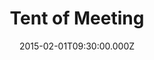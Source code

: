 ---
title: "Tent of Meeting"
image: "https://i.imgur.com/MuLYIpM.jpg"
date: "2015-02-01T09:30:00.000Z"
video:
  type: "vimeo"
  id: 118418961
speaker:
  name: "Rob Yanike"
  permalink: "rob-yanike"
series: "out-of-egypt"
---